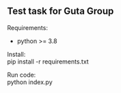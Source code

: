 ## Test task for Guta Group  

Requirements:  
 - python >= 3.8  

 Install:  
 pip install -r requirements.txt  

Run code:  
python index.py  